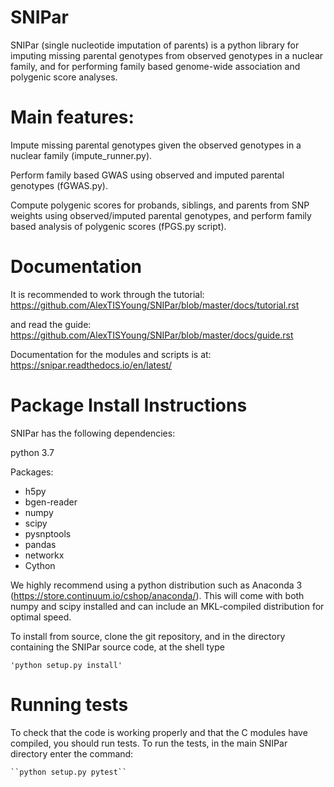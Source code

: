 # SNIPar

SNIPar (single nucleotide imputation of parents) is a python library for imputing missing parental genotypes from observed genotypes in a nuclear family, and for performing
family based genome-wide association and polygenic score analyses. 

# Main features:

Impute missing parental genotypes given the observed genotypes in a nuclear family (impute_runner.py).

Perform family based GWAS using observed and imputed parental genotypes (fGWAS.py). 

Compute polygenic scores for probands, siblings, and parents from SNP weights using observed/imputed parental genotypes, and perform family
 based analysis of polygenic scores (fPGS.py script). 

# Documentation

It is recommended to work through the tutorial: https://github.com/AlexTISYoung/SNIPar/blob/master/docs/tutorial.rst

and read the guide: https://github.com/AlexTISYoung/SNIPar/blob/master/docs/guide.rst

Documentation for the modules and scripts is at: https://snipar.readthedocs.io/en/latest/


# Package Install Instructions

SNIPar has the following dependencies:

python 3.7

Packages:

- h5py
- bgen-reader
- numpy
- scipy
- pysnptools
- pandas
- networkx
- Cython

We highly recommend using a python distribution such as Anaconda 3 (https://store.continuum.io/cshop/anaconda/).
This will come with both numpy and scipy installed and can include an MKL-compiled distribution
for optimal speed.

To install from source, clone the git repository, and in the directory
containing the SNIPar source code, at the shell type

    'python setup.py install'

# Running tests

To check that the code is working properly and that the C modules have compiled, you should
run tests. To run the tests, in the main SNIPar directory enter the command:

    ``python setup.py pytest``
